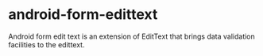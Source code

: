 android-form-edittext
=====================

Android form edit text is an extension of EditText that brings data validation facilities to the edittext.
